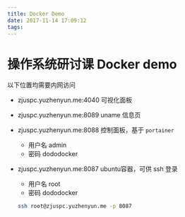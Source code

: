 ```yaml
---
title: Docker Demo
date: 2017-11-14 17:09:12
tags:
---
```


# 操作系统研讨课 Docker demo

以下位置均需要内网访问

- zjuspc.yuzhenyun.me:4040 可视化面板

- zjuspc.yuzhenyun.me:8089 uname 信息页

- zjuspc.yuzhenyun.me:8088 控制面板，基于 `portainer`

  - 用户名 admin
  - 密码 dododocker

- zjuspc.yuzhenyun.me:8087 ubuntu容器，可供 ssh 登录

  - 用户名 root
  - 密码 dododocker

  ```bash
  ssh root@zjuspc.yuzhenyun.me -p 8087
  ```

  ​

